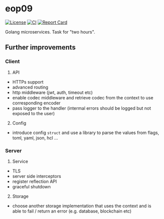 # eop09

[![License][license-badge]][license-link]
[![CI][ci-badge]][ci-link]
[![Report Card][report-badge]][report-link]

Golang microservices. Task for "two hours".

## Further improvements

### Client

1. API
- HTTPs support
- advanced routing
- http middleware (jwt, auth, timeout etc)
- enable codec middleware and retrieve codec from the context to use corresponding encoder
- pass logger to the handler (intermal errors should be logged but not exposed to the user)

2. Config
- introduce config `struct` and use a library to parse the values from flags, toml, yaml, json, hcl ...

### Server

1. Service
- TLS
- server side interceptors
- register reflection API
- graceful shutdown

2. Storage
- choose another storage implementation that uses the context and is able to fail / return an error (e.g. database, blockchain etc)


[license-badge]: https://img.shields.io/:license-MIT-green.svg
[license-link]: https://opensource.org/licenses/MIT
[ci-badge]: https://github.com/Alma-media/eop09/workflows/.github/workflows/tests.yaml/badge.svg
[ci-link]: https://github.com/Alma-media/eop09/actions
[report-badge]: https://goreportcard.com/badge/github.com/Alma-media/eop09
[report-link]: https://goreportcard.com/report/github.com/Alma-media/eop09


